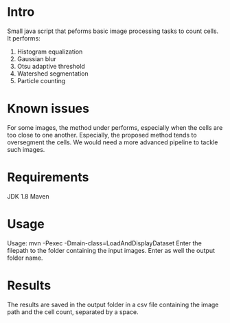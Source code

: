 # Intro
Small java script that peforms basic image processing tasks to count cells. It performs:
1. Histogram equalization
2. Gaussian blur
3. Otsu adaptive threshold
4. Watershed segmentation
5. Particle counting

# Known issues
For some images, the method under performs, especially when the cells are too close to one another. Especially, the proposed method tends to oversegment the cells. We would need a more advanced pipeline to tackle such images.

# Requirements
JDK 1.8
Maven

# Usage
Usage: mvn -Pexec -Dmain-class=LoadAndDisplayDataset
Enter the filepath to the folder containing the input images. Enter as well the output folder name.

# Results
The results are saved in the output folder in a csv file containing the image path and the cell count, separated by a space.
